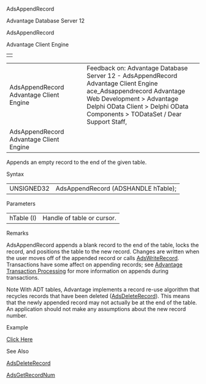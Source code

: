 AdsAppendRecord




Advantage Database Server 12  

AdsAppendRecord

Advantage Client Engine

|  |
| --- |
|  |

|  |  |  |  |  |
| --- | --- | --- | --- | --- |
| AdsAppendRecord  Advantage Client Engine |  |  | Feedback on: Advantage Database Server 12 - AdsAppendRecord Advantage Client Engine ace\_Adsappendrecord Advantage Web Development > Advantage Delphi OData Client > Delphi OData Components > TODataSet / Dear Support Staff, |  |
| AdsAppendRecord  Advantage Client Engine |  |  |  |  |

Appends an empty record to the end of the given table.

Syntax

|  |  |
| --- | --- |
| UNSIGNED32 | AdsAppendRecord (ADSHANDLE hTable); |

Parameters

|  |  |
| --- | --- |
| hTable (I) | Handle of table or cursor. |

Remarks

AdsAppendRecord appends a blank record to the end of the table, locks the record, and positions the table to the new record. Changes are written when the user moves off of the appended record or calls [AdsWriteRecord](ace_adswriterecord.htm). Transactions have some affect on appending records; see [Advantage Transaction Processing](master_transaction_processing_system.htm) for more information on appends during transactions.

Note With ADT tables, Advantage implements a record re-use algorithm that recycles records that have been deleted ([AdsDeleteRecord](ace_adsdeleterecord.htm)). This means that the newly appended record may not actually be at the end of the table. An application should not make any assumptions about the new record number.

Example

[Click Here](ace_examples.htm#adsappendrecordexample)

See Also

[AdsDeleteRecord](ace_adsdeleterecord.htm)

[AdsGetRecordNum](ace_adsgetrecordnum.htm)